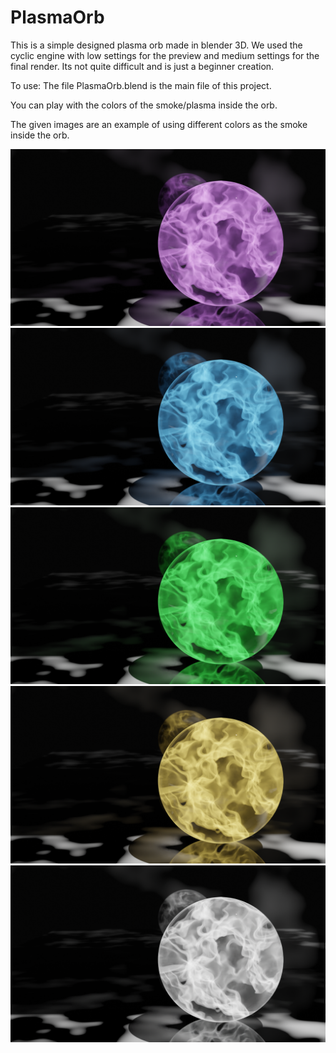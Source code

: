 # PlasmaOrb
This is a simple designed plasma orb made in blender 3D. We used the cyclic engine with low settings for the preview and medium settings for the final render. Its not quite difficult and is just a beginner creation.


To use:
The file PlasmaOrb.blend is the main file of this project.

You can play with the colors of the smoke/plasma inside the orb.

The given images are an example of using different colors as the smoke inside the orb.


![SS 1](/plasma.png)
![SS 1](/plasma1.png)
![SS 1](/plasma2.png)
![SS 1](/plasma3.png)
![SS 1](/plasma4.png)

